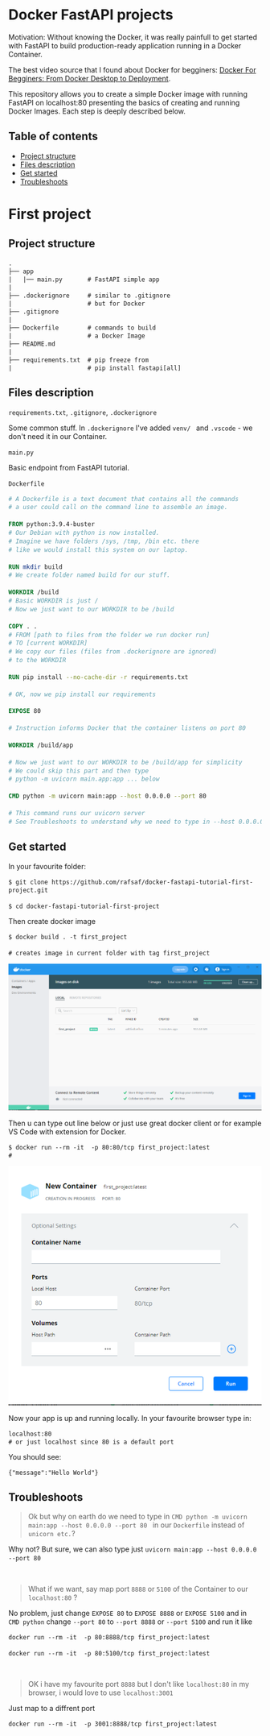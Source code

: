 # Docker FastAPI projects

Motivation: Without knowing the Docker, it was really painfull to get started with FastAPI to build production-ready application running in a Docker Container.

The best video source that I found about Docker for begginers: [Docker For Begginers: From Docker Desktop to Deployment](https://www.youtube.com/watch?v=i7ABlHngi1Q&t=2065s).

This repository allows you to create a simple Docker image with running FastAPI on localhost:80 presenting the basics of creating and running Docker Images. Each step is deeply described below.

## Table of contents

- [Project structure](#project-structure)
- [Files description](#files-description)
- [Get started](#get-started)
- [Troubleshoots](#troubleshoots)

# First project

## Project structure

```
.
├── app
|   |── main.py       # FastAPI simple app
|
├── .dockerignore     # similar to .gitignore
|                     # but for Docker
├── .gitignore
|
├── Dockerfile        # commands to build
|                     # a Docker Image
├── README.md
|
├── requirements.txt  # pip freeze from
|                     # pip install fastapi[all]
```

## Files description

`requirements.txt`, `.gitignore`, `.dockerignore `

Some common stuff. In `.dockerignore` I've added `venv/ ` and `.vscode` - we don't need it in our Container.

`main.py`

Basic endpoint from FastAPI tutorial.

`Dockerfile`

```dockerfile
# A Dockerfile is a text document that contains all the commands
# a user could call on the command line to assemble an image.

FROM python:3.9.4-buster
# Our Debian with python is now installed.
# Imagine we have folders /sys, /tmp, /bin etc. there
# like we would install this system on our laptop.

RUN mkdir build
# We create folder named build for our stuff.

WORKDIR /build
# Basic WORKDIR is just /
# Now we just want to our WORKDIR to be /build

COPY . .
# FROM [path to files from the folder we run docker run]
# TO [current WORKDIR]
# We copy our files (files from .dockerignore are ignored)
# to the WORKDIR

RUN pip install --no-cache-dir -r requirements.txt

# OK, now we pip install our requirements

EXPOSE 80

# Instruction informs Docker that the container listens on port 80

WORKDIR /build/app

# Now we just want to our WORKDIR to be /build/app for simplicity
# We could skip this part and then type
# python -m uvicorn main.app:app ... below

CMD python -m uvicorn main:app --host 0.0.0.0 --port 80

# This command runs our uvicorn server
# See Troubleshoots to understand why we need to type in --host 0.0.0.0 and --port 80
```

## Get started

In your favourite folder:

```
$ git clone https://github.com/rafsaf/docker-fastapi-tutorial-first-project.git

$ cd docker-fastapi-tutorial-first-project
```

Then create docker image

```
$ docker build . -t first_project

# creates image in current folder with tag first_project
```

<img src="https://raw.githubusercontent.com/rafsaf/docker-fastapi-projects/main/images/first_project/first_project_1.png" width=600 />

Then u can type out line below or just use great docker client or for example VS Code with extension for Docker.

```
$ docker run --rm -it  -p 80:80/tcp first_project:latest
#
```

<img src="https://raw.githubusercontent.com/rafsaf/docker-fastapi-projects/main/images/first_project/first_project_2.png" />

Now your app is up and running locally. In your favourite browser type in:

```
localhost:80
# or just localhost since 80 is a default port
```

You should see:

```
{"message":"Hello World"}
```

## Troubleshoots

> Ok but why on earth do we need to type in `CMD python -m uvicorn main:app --host 0.0.0.0 --port 80 ` in our `Dockerfile` instead of ` unicorn etc.`?

Why not? But sure, we can also type just `uvicorn main:app --host 0.0.0.0 --port 80`

<br>

> What if we want, say map port `8888` or `5100` of the Container to our `localhost:80` ?

No problem, just change `EXPOSE 80` to `EXPOSE 8888` or `EXPOSE 5100` and in ` CMD python` change `--port 80` to `--port 8888` or `--port 5100` and run it like

```
docker run --rm -it  -p 80:8888/tcp first_project:latest

docker run --rm -it  -p 80:5100/tcp first_project:latest
```

<br>

> OK i have my favourite port `8888` but I don't like `localhost:80` in my browser, i would love to use `localhost:3001`

Just map to a diffrent port

```
docker run --rm -it  -p 3001:8888/tcp first_project:latest
```
